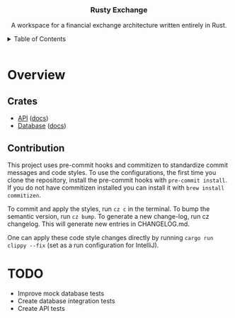 <div align="center">
    <h3 align="center">Rusty Exchange</h3>
    <p align="center">
        A workspace for a financial exchange architecture written entirely in Rust.
    </p>
</div>

<!-- TABLE OF CONTENTS -->
<details>
    <summary>Table of Contents</summary>
    <ol>
        <li><a href="#overview">Overview</a></li>
        <ol>
          <li><a href="#crates">Crates</a></li>
          <li><a href="#contribution">Contribution</a></li>
        </ol>
    </ol>
</details>
<br />

<!-- OVERVIEW -->
# Overview

<!-- CRATES -->
## Crates
* [API](api) ([docs](api/README.md))
* [Database](database) ([docs](database/README.md))

<!-- CONTRIBUTION -->
## Contribution
This project uses pre-commit hooks and commitizen to standardize commit messages and code styles.
To use the configurations, the first time you clone the repository, install the pre-commit hooks with
`pre-commit install`. If you do not have commitizen installed you can install it with `brew install commitizen`.

To commit and apply the styles, run `cz c` in the terminal. To bump the semantic version, run `cz bump`.
To generate a new change-log, run cz changelog. This will generate new entries in CHANGELOG.md.

One can apply these code style changes directly by running `cargo run clippy --fix` (set as a run configuration for
IntelliJ).

# TODO
* Improve mock database tests
* Create database integration tests
* Create API tests